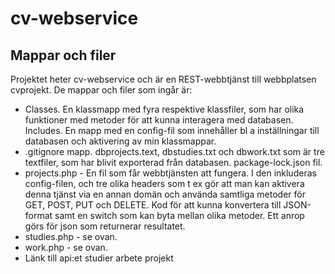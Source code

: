# cv-webservice
## Mappar och filer

Projektet heter cv-webservice och är en REST-webbtjänst till webbplatsen cvprojekt. De mappar och filer som ingår är:

* Classes. En klassmapp med fyra respektive klassfiler, som har olika funktioner med metoder för att kunna interagera med databasen.
Includes. En mapp med en config-fil som innehåller bl a inställningar till databasen och aktivering av min klassmappar.
* .gitignore mapp.
dbprojects.text, dbstudies.txt och dbwork.txt som är tre textfiler, som har blivit exporterad från databasen.
package-lock.json fil.
* projects.php - En fil som får webbtjänsten att fungera. I den inkluderas config-filen, och tre olika headers som t ex gör att man kan aktivera denna tjänst via en annan domän och använda samtliga metoder för GET, POST, PUT och DELETE. Kod för att kunna konvertera till JSON-format samt en switch som kan byta mellan olika metoder. Ett anrop görs för json som returnerar resultatet.
* studies.php - se ovan.
* work.php - se ovan.
* Länk till api:et studier arbete projekt

